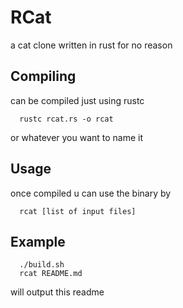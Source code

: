 # RCat
a cat clone written in rust for no reason

## Compiling
can be compiled just using rustc
```
  rustc rcat.rs -o rcat
```
or whatever you want to name it

## Usage
once compiled u can use the binary by
```
  rcat [list of input files]
```

## Example
```
  ./build.sh
  rcat README.md
```
will output this readme
